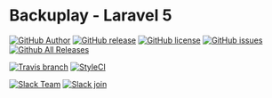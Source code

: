 # Backuplay - Laravel 5

[![GitHub Author](https://img.shields.io/badge/author-@gummibeer-lightgrey.svg?style=flat-square)](https://github.com/Gummibeer)
[![GitHub release](https://img.shields.io/github/release/gummibeer/backuplay.svg?style=flat-square)](https://github.com/Gummibeer/Backuplay/releases)
[![GitHub license](https://img.shields.io/badge/license-MIT-blue.svg?style=flat-square)](https://raw.githubusercontent.com/Gummibeer/Backuplay/master/LICENSE)
[![GitHub issues](https://img.shields.io/github/issues/Gummibeer/Backuplay.svg?style=flat-square)](https://github.com/Gummibeer/Backuplay/issues)
[![Github All Releases](https://img.shields.io/github/downloads/gummibeer/backuplay/total.svg?style=flat-square)](https://packagist.org/packages/gummibeer/backuplay)

[![Travis branch](https://img.shields.io/travis/Gummibeer/Backuplay/master.svg?style=flat-square)](https://travis-ci.org/Gummibeer/Backuplay/branches)
[![StyleCI](https://styleci.io/repos/58059429/shield)](https://styleci.io/repos/58059429)

[![Slack Team](https://img.shields.io/badge/slack-gummibeer-orange.svg?style=flat-square)](https://gummibeer.slack.com)
[![Slack join](https://img.shields.io/badge/slack-join-green.svg?style=social)](https://gummibeer.signup.team)
